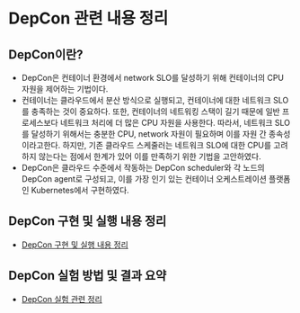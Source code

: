 # DepCon 관련 내용 정리
## DepCon이란?
* DepCon은 컨테이너 환경에서 network SLO를 달성하기 위해 컨테이너의 CPU 자원을 제어하는 기법이다.
* 컨테이너는 클라우드에서 분산 방식으로 실행되고, 컨테이너에 대한 네트워크 SLO를 충족하는 것이 중요하다. 또한, 컨테이너의 네트워킹 스택이 길기 때문에 일반 프로세스보다 네트워크 처리에 더 많은 CPU 자원을 사용한다. 따라서, 네트워크 SLO를 달성하기 위해서는 충분한 CPU, network 자원이 필요하며 이를 자원 간 종속성이라고한다. 하지만, 기존 클라우드 스케줄러는 네트워크 SLO에 대한 CPU를 고려하지 않는다는 점에서 한계가 있어 이를 만족하기 위한 기법을 고안하였다. 
* DepCon은 클라우드 수준에서 작동하는 DepCon scheduler와 각 노드의 DepCon agent로 구성되고, 이를 가장 인기 있는 컨테이너 오케스트레이션 플랫폼인 Kubernetes에서 구현하였다. 

## DepCon 구현 및 실행 내용 정리
* [DepCon 구현 및 실행 내용 정리](https://github.com/kiiimes/DepCon/tree/master/implementation#depcon-%EA%B5%AC%ED%98%84-%EB%B0%8F-%EC%8B%A4%ED%96%89-%EB%82%B4%EC%9A%A9-%EC%A0%95%EB%A6%AC)

## DepCon 실험 방법 및 결과 요약
* [DepCon 실험 관련 정리](https://github.com/kiiimes/DepCon/tree/master/experiment)


